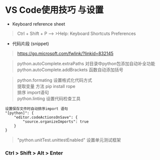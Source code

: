 # VS Code使用技巧 与设置
- Keyboard reference sheet
> Ctrl + Shift + P  --> >Help: Keyboard Shortcuts Preferences 

- 代码片段 (snippet)

> https://go.microsoft.com/fwlink/?linkid=832145

> python.autoComplete.extraPaths 对目录中python包添加自动补全功能    
> python.autoComplete.addBrackets 函数自动添加括号    

> python.formating 设置格式化代码方式     
> 提取变量 方法 pip install rope     
> 排序 import语句     
> python.linting 设置代码检查工具      
```
设置保存文件时自动排序import 语句    
"[python]": {    
    "editor.codeActionsOnSave": {    
        "source.organizeImports": true   
    }    
}
```
> "python.unitTest.unittestEnabled" 设置单元测试框架

### Ctrl > Shift > Alt > Enter 
